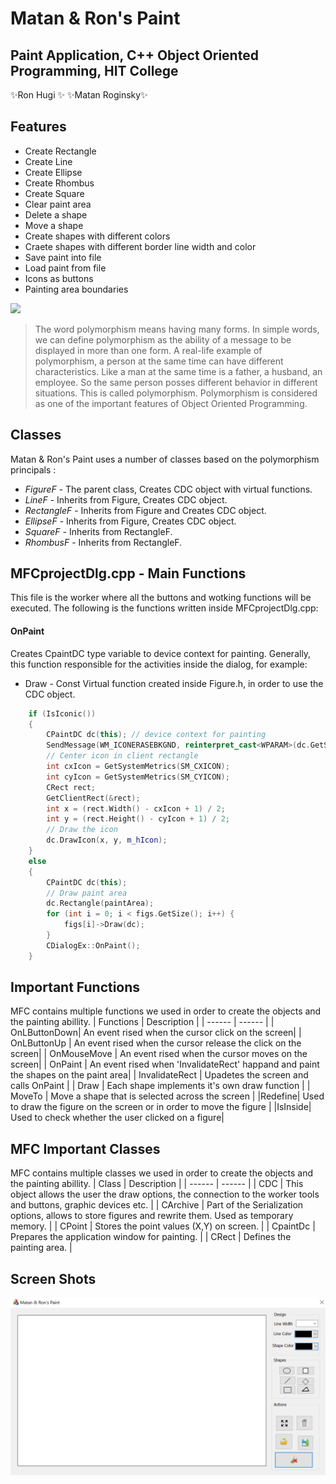 # Matan & Ron's Paint
## Paint Application, C++ Object Oriented Programming, HIT College

✨Ron Hugi ✨
✨Matan Roginsky✨
## Features
- Create Rectangle
- Create Line
- Create Ellipse
- Create Rhombus
- Create Square
- Clear paint area
- Delete a shape
- Move a shape
- Create shapes with different colors
- Craete shapes with different border line width and color
- Save paint into file
- Load paint from file
- Icons as buttons
- Painting area boundaries

![](/Pics/ClassDiagram.png)

> The word polymorphism means having many forms. In simple words, we can define polymorphism as the ability of a message to be displayed in more than one form. A real-life example of polymorphism, a person at the same time can have different characteristics. Like a man at the same time is a father, a husband, an employee. So the same person posses different behavior in different situations. This is called polymorphism. Polymorphism is considered as one of the important features of Object Oriented Programming.


## Classes
Matan & Ron's Paint uses a number of classes based on the polymorphism principals :
- *FigureF* - The parent class, Creates CDC object with virtual functions.
- *LineF* - Inherits from Figure, Creates CDC object.
- *RectangleF* - Inherits from Figure and Creates CDC object.
- *EllipseF* - Inherits from Figure, Creates CDC object.
- *SquareF* - Inherits from RectangleF.
- *RhombusF* - Inherits from RectangleF.

## MFCprojectDlg.cpp - Main Functions
This file is the worker where all the buttons and wotking functions will be executed.
The following is the functions written inside MFCprojectDlg.cpp:

#### OnPaint
Creates CpaintDC type variable to device context for painting.
Generally, this function responsible for the activities inside the dialog, for example:
- Draw - Const Virtual function created inside Figure.h, in order to use the CDC object.
```cpp
	if (IsIconic())
	{
        CPaintDC dc(this); // device context for painting
		SendMessage(WM_ICONERASEBKGND, reinterpret_cast<WPARAM>(dc.GetSafeHdc()), 0);
		// Center icon in client rectangle
		int cxIcon = GetSystemMetrics(SM_CXICON);
		int cyIcon = GetSystemMetrics(SM_CYICON);
		CRect rect;
		GetClientRect(&rect);
		int x = (rect.Width() - cxIcon + 1) / 2;
		int y = (rect.Height() - cyIcon + 1) / 2;
		// Draw the icon
		dc.DrawIcon(x, y, m_hIcon);
	}
	else
	{
		CPaintDC dc(this);
		// Draw paint area
		dc.Rectangle(paintArea);
		for (int i = 0; i < figs.GetSize(); i++) {
			figs[i]->Draw(dc);
		}
		CDialogEx::OnPaint();
	}

```
## Important Functions
MFC contains multiple functions we used in order to create the objects and the painting abillity.
| Functions | Description |
| ------ | ------ |
| OnLButtonDown| An event rised when the cursor click on the screen|
| OnLButtonUp | An event rised when the cursor release  the click on the screen|
| OnMouseMove | An event rised when the cursor moves on the screen|
| OnPaint | An event rised when 'InvalidateRect' happand and  paint the shapes on the paint area|
| InvalidateRect | Upadetes the screen and calls OnPaint |
| Draw | Each shape implements it's own draw function |
| MoveTo | Move a shape that is selected across the screen |
|Redefine| Used to draw the figure on the screen or in order to move the figure |
|IsInside| Used to check whether the user clicked on a figure|


## MFC Important Classes
MFC contains multiple classes we used in order to create the objects and the painting abillity.
| Class | Description |
| ------ | ------ |
| CDC | This object allows the user the draw options, the connection to the worker tools and buttons, graphic devices etc. |
| CArchive | Part of the Serialization options, allows to store figures and rewrite them. Used as temporary memory. |
| CPoint | Stores the point values (X,Y) on screen. |
| CpaintDc | Prepares the application window for painting. |
| CRect | Defines the painting area. |

## Screen Shots
![](mfc_img/mfc_screen.PNG)

